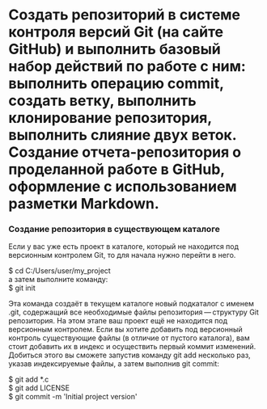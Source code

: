# Создать репозиторий в системе контроля версий Git (на сайте GitHub) и выполнить базовый набор действий по работе с ним: выполнить операцию commit, создать ветку, выполнить клонирование репозитория, выполнить слияние двух веток. Создание отчета-репозитория о проделанной работе в GitHub, оформление с использованием разметки Markdown.

### Создание репозитория в существующем каталоге

Если у вас уже есть проект в каталоге, который не находится под версионным контролем Git, то для начала нужно перейти в него.

$ cd C:/Users/user/my_project  
а затем выполните команду:  
$ git init  

Эта команда создаёт в текущем каталоге новый подкаталог с именем .git, содержащий все необходимые файлы репозитория — структуру Git репозитория. На этом этапе ваш проект ещё не находится под версионным контролем.
Если вы хотите добавить под версионный контроль существующие файлы (в отличие от пустого каталога), вам стоит добавить их в индекс и осуществить первый коммит изменений. Добиться этого вы сможете запустив команду git add несколько раз, указав индексируемые файлы, а затем выполнив git commit:

$ git add *.c  
$ git add LICENSE  
$ git commit -m 'Initial project version'  
